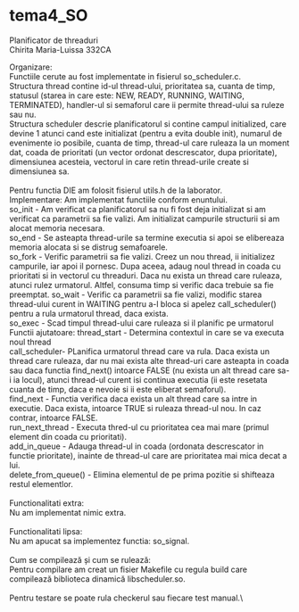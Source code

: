 # tema4_SO
Planificator de threaduri\
Chirita Maria-Luissa 332CA

Organizare: \
	Functiile cerute au fost implementate in fisierul so_scheduler.c. \
	Structura thread contine id-ul thread-ului, prioritatea sa, cuanta de timp,
	statusul (starea in care este: NEW, READY, RUNNING, WAITING, TERMINATED),
	handler-ul si semaforul care ii permite thread-ului sa ruleze sau nu.
\
	Structura scheduler descrie planificatorul si contine campul initialized,
	care devine 1 atunci cand este initializat (pentru a evita double init),
	numarul de evenimente io posibile, cuanta de timp, thread-ul care ruleaza
	la un moment dat, coada de prioritati (un vector ordonat descrescator, dupa
	prioritate), dimensiunea acesteia, vectorul in care retin thread-urile
	create si dimensiunea sa.\
\
	Pentru functia DIE am folosit fisierul utils.h de la laborator.
\
Implementare:
	Am implementat functiile conform enuntului.\
	so_init - 	Am verificat ca planificatorul sa nu fi fost deja initializat
				si am verificat ca parametrii sa fie valizi. Am initializat
				campurile structurii si am alocat memoria necesara.\
	so_end - 	Se asteapta thread-urile sa termine executia si apoi se 
				elibereaza memoria alocata si se distrug semafoarele.\
	so_fork - 	Verific parametrii sa fie valizi. Creez un nou thread, ii
				initializez campurile, iar apoi il pornesc. Dupa aceea, adaug
				noul thread in coada cu prioritati si in vectorul cu threaduri.
				Daca nu exista un thread care ruleaza, atunci rulez urmatorul.
				Altfel, consuma timp si verific daca trebuie sa fie preemptat.
	so_wait - 	Verific ca parametrii sa fie valizi, modific starea thread-ului
				curent in WAITING pentru a-l bloca si apelez call_scheduler()
				pentru a rula urmatorul thread, daca exista.\
	so_exec - 	Scad timpul thread-ului care ruleaza si il planific pe urmatorul
	\
	Functii ajutatoare:
	thread_start - 	Determina contextul in care se va executa noul thread\
	call_scheduler- PLanifica urmatorul thread care va rula. Daca exista un 
					thread care ruleaza, dar nu mai exista alte thread-uri
					care asteapta in coada sau daca functia find_next() 
					intoarce FALSE (nu exista un alt thread care sa-i ia 
					locul), atunci thread-ul curent isi continua executia
					(ii este resetata cuanta de timp, daca e nevoie si ii
					este eliberat semaforul).\
	find_next - 	Functia verifica daca exista un alt thread care sa intre in
					executie. Daca exista, intoarce TRUE si ruleaza thread-ul 
					nou. In caz contrar, intoarce FALSE.\
	run_next_thread - Executa thred-ul cu prioritatea cea mai mare (primul
					  element din coada cu prioritati).\
	add_in_queue - 	Adauga thread-ul in coada (ordonata descrescator in functie
					prioritate), inainte de thread-ul care are prioritatea mai
					mica decat a lui.\
	delete_from_queue() - 	Elimina elementul de pe prima pozitie si shifteaza
							restul elementlor.\
\
	Functionalitati extra:\
		Nu am implementat nimic extra.\
\
	Functionalitati lipsa:\
		Nu am apucat sa implementez functia: so_signal.\
\
Cum se compilează și cum se rulează:\
    Pentru compilare am creat un fisier Makefile cu regula build care 
    compilează biblioteca dinamică libscheduler.so. \
\
    Pentru testare se poate rula checkerul sau fiecare test manual.\
